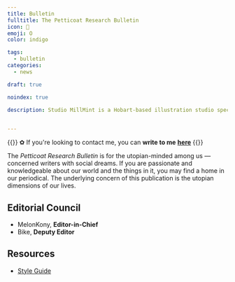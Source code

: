 ```yaml
---
title: Bulletin
fulltitle: The Petticoat Research Bulletin
icon: 💾
emoji: O
color: indigo

tags: 
  - bulletin
categories:
  - news

draft: true

noindex: true

description: Studio MillMint is a Hobart-based illustration studio specialising in utopian fiction.

 
---
```


{{<note>}}
✿ If you're looking to contact me, you can **write to me** [**here**](mailto:studio@millmint.net)
{{</note>}}

The *Petticoat Research Bulletin* is for the utopian-minded among us — concerned writers with social dreams. If you are passionate and knowledgeable about our world and the things in it, you may find a home in our periodical. The underlying concern of this publication is the utopian dimensions of our lives. 

## Editorial Council
* MelonKony, **Editor-in-Chief**
* Bike, **Deputy Editor**

## Resources

* <a href="/files/bulletin/PRB Style Guide.pdf">Style Guide</a>
